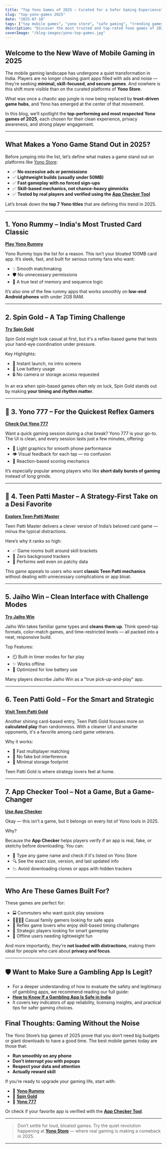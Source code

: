 ```yaml
---
title: "Top Yono Games of 2025 – Curated for a Safer Gaming Experience"
slug: "top-yono-games-2025"
date: "2025-07-18"
tags: ["top mobile games", "yono store", "safe gaming", "trending games 2025", "teen patti master"]
description: "Discover the most trusted and top-rated Yono games of 2025. From Rummy to Spin Gold, explore the games Indian users are loving — all in one privacy-conscious platform."
coverImage: "/blog-images/yono-top-games.jpg"
---
```


##  Welcome to the New Wave of Mobile Gaming in 2025

The mobile gaming landscape has undergone a quiet transformation in India. Players are no longer chasing giant apps filled with ads and noise — they’re seeking **minimal, skill-focused, and secure games**. And nowhere is this shift more visible than on the curated platforms of **Yono Store**.

What was once a chaotic app jungle is now being replaced by **trust-driven game hubs**, and Yono has emerged at the center of that movement.

In this blog, we’ll spotlight the **top-performing and most respected Yono games of 2025**, each chosen for their clean experience, privacy awareness, and strong player engagement.

---

##  What Makes a Yono Game Stand Out in 2025?

Before jumping into the list, let’s define what makes a game stand out on platforms like [Yono Store](https://yonostore.app/):

- ✅ **No excessive ads or permissions**
- ✅ **Lightweight builds (usually under 50MB)**
- ✅ **Fast gameplay with no forced sign-ups**
- ✅ **Skill-based mechanics, not chance-heavy gimmicks**
- ✅ **Tested by real players and verified using the [App Checker Tool](https://yonostore.app/app-checker)**

Let’s break down the **top 7 Yono titles** that are defining this trend in 2025.

---

##  1. Yono Rummy – India's Most Trusted Card Classic

**[Play Yono Rummy](https://yonostore.app/yono-rummy)**

Yono Rummy tops the list for a reason. This isn’t your bloated 100MB card app. It’s sleek, fast, and built for serious rummy fans who want:

- 💡 Smooth matchmaking
- 🛡️ No unnecessary permissions
- 🎯 A true test of memory and sequence logic

It’s also one of the few rummy apps that works smoothly on **low-end Android phones** with under 2GB RAM.

---

##  2. Spin Gold – A Tap Timing Challenge

**[Try Spin Gold](https://yonostore.app/spin-gold)**

Spin Gold might look casual at first, but it's a reflex-based game that tests your hand-eye coordination under pressure.

Key Highlights:
- 🚀 Instant launch, no intro screens
- 💚 Low battery usage
- 🔒 No camera or storage access requested

In an era when spin-based games often rely on luck, Spin Gold stands out by making **your timing and rhythm matter**.

---

## 🎰 3. Yono 777 – For the Quickest Reflex Gamers

**[Check Out Yono 777](https://yonostore.app/yono-777)**

Want a quick gaming session during a chai break? Yono 777 is your go-to. The UI is clean, and every session lasts just a few minutes, offering:

- 📱 Light graphics for smooth phone performance
- 👁️ Visual feedback for each tap — no confusion
- 🧠 Reaction-based scoring mechanics

It’s especially popular among players who like **short daily bursts of gaming** instead of long grinds.

---

## 🧠 4. Teen Patti Master – A Strategy-First Take on a Desi Favorite

**[Explore Teen Patti Master](https://yonostore.app/teen-patti-master)**

Teen Patti Master delivers a clever version of India’s beloved card game — minus the typical distractions.

Here’s why it ranks so high:
- ✅ Game rooms built around skill brackets
- 🔐 Zero background trackers
- 📶 Performs well even on patchy data

This game appeals to users who want **classic Teen Patti mechanics** without dealing with unnecessary complications or app bloat.

---

##  5. Jaiho Win – Clean Interface with Challenge Modes

**[Try Jaiho Win](https://yonostore.app/jaihowin)**

Jaiho Win takes familiar game types and **cleans them up**. Think speed-tap formats, color-match games, and time-restricted levels — all packed into a neat, responsive build.

Top Features:
- ⏲️ Built-in timer modes for fair play
- ✨ Works offline
- 🔋 Optimized for low battery use

Many players describe Jaiho Win as a "true pick-up-and-play" app.

---

##  6. Teen Patti Gold – For the Smart and Strategic

**[Visit Teen Patti Gold](https://yonostore.app/teen-patti-gold)**

Another shining card-based entry, Teen Patti Gold focuses more on **calculated play** than randomness. With a cleaner UI and smarter opponents, it's a favorite among card game veterans.

Why it works:
- 👥 Fast multiplayer matching
- 🛑 No fake bot interference
- 💾 Minimal storage footprint

Teen Patti Gold is where strategy lovers feel at home.

---

##  7. App Checker Tool – Not a Game, But a Game-Changer

**[Use App Checker](https://yonostore.app/app-checker)**

Okay — this isn’t a game, but it belongs on every list of Yono tools in 2025.

Why?

Because the **App Checker** helps players verify if an app is real, fake, or sketchy before downloading. You can:

- 🧪 Type any game name and check if it's listed on Yono Store
- 🔍 See the exact size, version, and last updated info
- 📉 Avoid downloading clones or apps with hidden trackers

---

##  Who Are These Games Built For?

These games are perfect for:

- 🚍 Commuters who want quick play sessions
- 👨‍👩‍👧‍👦 Casual family gamers looking for safe apps
- 🎯 Reflex game lovers who enjoy skill-based timing challenges
- 🧠 Strategic players looking for smart gameplay
- 📵 Offline users needing lightweight fun

And more importantly, they’re **not loaded with distractions**, making them ideal for people who care about **privacy and focus**.

---

## 🛡️ Want to Make Sure a Gambling App Is Legit?  
- For a deeper understanding of how to evaluate the safety and legitimacy of gambling apps, we recommend reading our full guide:  
- **[How to Know If a Gambling App Is Safe in India](https://yonostore.app/blog/gambling-app-safety-india)**  
- It covers key indicators of app reliability, licensing insights, and practical tips for safer gaming choices.

##  Final Thoughts: Gaming Without the Noise

The Yono Store’s top games of 2025 prove that you don’t need big budgets or giant downloads to have a good time. The best mobile games today are those that:

- **Run smoothly on any phone**
- **Don’t interrupt you with popups**
- **Respect your data and attention**
- **Actually reward skill**

If you’re ready to upgrade your gaming life, start with:

- 🔗 **[Yono Rummy](https://yonostore.app/yono-rummy)**
- 🔗 **[Spin Gold](https://yonostore.app/spin-gold)**
- 🔗 **[Yono 777](https://yonostore.app/yono-777)**

Or check if your favorite app is verified with the **[App Checker Tool](https://yonostore.app/app-checker)**.

---

>  Don’t settle for loud, bloated games. Try the quiet revolution happening at **[Yono Store](https://yonostore.app/)** — where real gaming is making a comeback in 2025.

---
